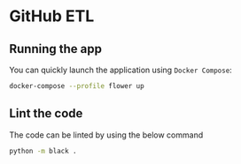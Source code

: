# GitHub ETL


## Running the app
You can quickly launch the application using `Docker Compose`:

```bash
docker-compose --profile flower up
```


## Lint the code
The code can be linted by using the below command

```bash
python -m black .
```